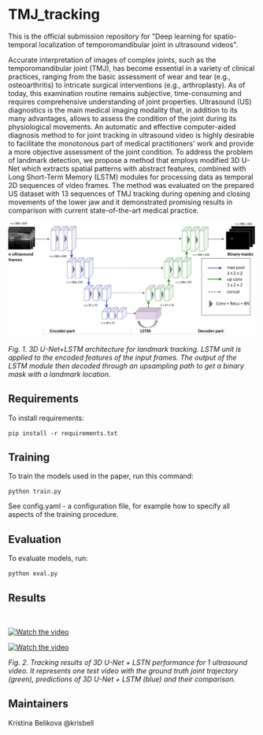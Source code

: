 # TMJ_tracking
This is the official submission repository for "Deep learning for spatio-temporal localization of temporomandibular joint in ultrasound videos".

Accurate interpretation of images of complex joints, such as the temporomandibular joint (TMJ), has become essential in a variety of clinical practices, ranging from the basic assessment of wear and tear (e.g., osteoarthritis) to intricate surgical interventions (e.g., arthroplasty). As of today, this examination routine remains subjective, time-consuming and requires comprehensive understanding of joint properties. Ultrasound (US) diagnostics is the main medical imaging modality that, in addition to its many advantages, allows to assess the condition of the joint during its physiological movements.
An automatic and effective computer-aided diagnosis method to for joint tracking in ultrasound video is highly desirable to facilitate the monotonous part of medical practitioners' work and provide a more objective assessment of the joint condition.
To address the problem of landmark detection, we propose a method that employs modified 3D U-Net which extracts spatial patterns with abstract features, combined with Long
Short-Term Memory (LSTM) modules for processing data as temporal 2D sequences of video frames. The method was evaluated on the prepared US dataset with 13 sequences of TMJ tracking during opening and closing movements of the lower jaw and it demonstrated promising results in comparison with current state-of-the-art medical practice.

<p align="center">
<img src="./imgs/architecture.jpg" alt>

</p>
<p >
<em>Fig. 1. 3D U-Net+LSTM architecture for landmark tracking. LSTM unit is applied to the encoded features of the input frames. The output of the LSTM module then decoded through an upsampling path to get a binary mask with a landmark location.</em>
</p>

## Requirements

To install requirements:

```setup
pip install -r requirements.txt
```
## Training

To train the models used in the paper, run this command:

```train
python train.py
```

See config.yaml - a configuration file, for example how to specify all aspects of the training procedure.

## Evaluation

To evaluate models, run:

```eval
python eval.py 
```

## Results
<p align="left">
<img src="./imgs/results_lstm.jpg" alt>
  
[![Watch the video](https://img.youtube.com/vi/T-D1KVIuvjA/maxresdefault.jpg)](https://youtu.be/T-D1KVIuvjA)

[![Watch the video](https://i.imgur.com/vKb2F1B.png)](https://youtu.be/vt5fpE0bzSY)
  
</p>
<p >
<em>Fig. 2. Tracking results of 3D U-Net + LSTN performance for 1 ultrasound video.  It represents one test video with the ground truth joint trajectory (green), predictions of 3D U-Net + LSTM (blue) and their comparison.</em>
</p>


## Maintainers
Kristina Belikova @krisbell
